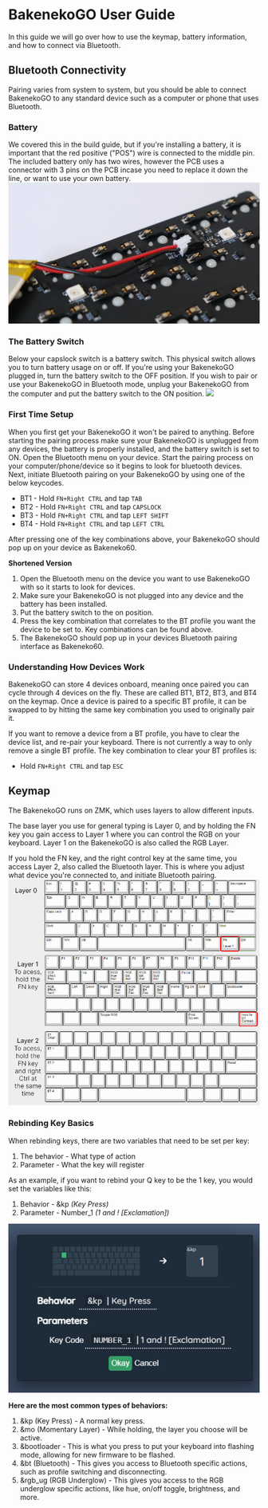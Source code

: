# BakenekoGO User Guide
In this guide we will go over how to use the keymap, battery information, and how to connect via Bluetooth.

## Bluetooth Connectivity
Pairing varies from system to system, but you should be able to connect BakenekoGO to any standard device such as a computer or phone that uses Bluetooth.

### Battery
We covered this in the build guide, but if you're installing a battery, it is important that the red positive ("POS") wire is connected to the middle pin. The included battery only has two wires, however the PCB uses a connector with 3 pins on the PCB incase you need to replace it down the line, or want to use your own battery.
![](images/BakenekoGO/battery-Temp.JPG)

### The Battery Switch
Below your capslock switch is a battery switch. This physical switch allows you to turn battery usage on or off. If you're using your BakenekoGO plugged in, turn the battery switch to the OFF position. If you wish to pair or use your BakenekoGO in Bluetooth mode, unplug your BakenekoGO from the computer and put the battery switch to the ON position.
![](images/BakenekoGO/Battery-Switch.png)

### First Time Setup
When you first get your BakenekoGO it won't be paired to anything. Before starting the pairing process make sure your BakenekoGO is unplugged from any devices, the battery is properly installed, and the battery switch is set to ON. Open the Bluetooth menu on your device. Start the pairing process on your computer/phone/device so it begins to look for bluetooth devices. Next, initiate Bluetooth pairing on your BakenekoGO by using one of the below keycodes.

 - BT1 - Hold `FN+Right CTRL` and tap `TAB`
 - BT2 - Hold `FN+Right CTRL` and tap `CAPSLOCK`
 - BT3 - Hold `FN+Right CTRL` and tap `LEFT SHIFT`
 - BT4 - Hold `FN+Right CTRL` and tap `LEFT CTRL`

After pressing one of the key combinations above, your BakenekoGO should pop up on your device as Bakeneko60.

**Shortened Version**

 1. Open the Bluetooth menu on the device you want to use BakenekoGO with so it starts to look for devices.
 2. Make sure your BakenekoGO is not plugged into any device and the battery has been installed.
 3. Put the battery switch to the on position.
 4. Press the key combination that correlates to the BT profile you want the device to be set to. Key combinations can be found above.
 5. The BakenekoGO should pop up in your devices Bluetooth pairing interface as Bakeneko60.

### Understanding How Devices Work
BakenekoGO can store 4 devices onboard, meaning once paired you can cycle through 4 devices on the fly. These are called BT1, BT2, BT3, and BT4 on the keymap. Once a device is paired to a specific BT profile, it can be swapped to by hitting the same key combination you used to originally pair it.

If you want to remove a device from a BT profile, you have to clear the device list, and re-pair your keyboard. There is not currently a way to only remove a single BT profile. The key combination to clear your BT profiles is:

 - Hold `FN+Right CTRL` and tap `ESC`

## Keymap
The BakenekoGO runs on ZMK, which uses layers to allow different inputs. 

The base layer you use for general typing is Layer 0, and by holding the FN key you gain access to Layer 1 where you can control the RGB on your keyboard. Layer 1 on the BakenekoGO is also called the RGB Layer. 

If you hold the FN key, and the right control key at the same time, you access Layer 2, also called the Bluetooth layer. This is where you adjust what device you're connected to, and initiate Bluetooth pairing.
![](images/BakenekoGO/keymap.png)

### Rebinding Key Basics
When rebinding keys, there are two variables that need to be set per key:
1. The behavior - What type of action
2. Parameter - What the key will register

As an example, if you want to rebind your Q key to be the 1 key, you would set the variables like this:
1. Behavior - &kp *(Key Press)*
2. Parameter - Number_1 *(1 and ! [Exclamation])*

![](images/BakenekoGO/Key-Press-Example.png)

**Here are the most common types of behaviors:**
1. &kp (Key Press) - A normal key press. 
2. &mo (Momentary Layer) - While holding, the layer you choose will be active.
3. &bootloader - This is what you press to put your keyboard into flashing mode, allowing for new firmware to be flashed.
4. &bt (Bluetooth) - This gives you access to Bluetooth specific actions, such as profile switching and disconnecting.
5. &rgb_ug (RGB Underglow) - This gives you access to the RGB underglow specific actions, like hue, on/off toggle, brightness, and more.
